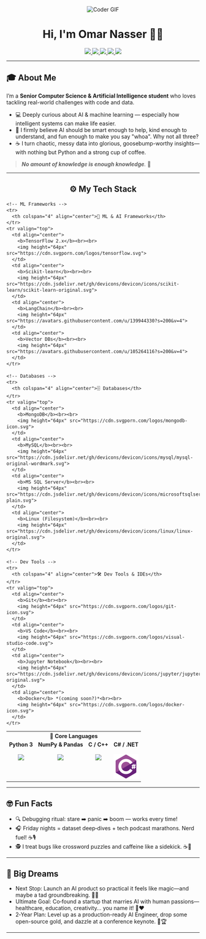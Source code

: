 <p align="center">
  <img src="https://media.giphy.com/media/SWoSkN6DxTszqIKEqv/giphy.gif" alt="Coder GIF" width="500" height="400">
</p>

<h1 align="center">Hi, I'm <strong>Omar Nasser</strong> 👨‍💻</h1>

<p align="center">
  <a href="www.linkedin.com/in/omar-nasser-pro">
    <img src="https://img.shields.io/badge/linkedin-%230177B5?style=flat&logo=linkedin&logoColor=white"/>
  </a>
  <a href="https://www.instagram.com/omar.nasser.91/">
    <img src="https://img.shields.io/badge/instagram-%23E4415F?style=flat&logo=instagram&logoColor=white"/>
  </a>
  <a href="https://github.com/omar917nasser">
    <img src="https://img.shields.io/badge/github-%23121011?style=flat&logo=github&logoColor=white"/>
  </a>
  <a href="mailto:omar.nasser.pro@gmail.com">
    <img src="https://img.shields.io/badge/email-%23D14836?style=flat&logo=gmail&logoColor=white"/>
  </a>
  <a href="https://drive.google.com/file/d/12phCSXAlkRfMT6y5QN-ouUjIWP9ka5bw/view?usp=sharing">
    <img src="https://img.shields.io/badge/CV-%23007ACC?style=flat&logo=google-drive&logoColor=white"/>
  </a>
</p>


---

## 🎓 About Me
I’m a **Senior Computer Science & Artificial Intelligence student** who loves tackling real-world challenges with code and data.  
- 💻 Deeply curious about AI & machine learning — especially how intelligent systems can make life easier.
- 🤖 I firmly believe AI should be smart enough to help, kind enough to understand, and fun enough to make you say "whoa". Why not all three?  
- ☕ I turn chaotic, messy data into glorious, goosebump-worthy insights—with nothing but Python and a strong cup of coffee. 

> ***No amount of knowledge is enough knowledge**.* 🧠  

---
<h2 align="center">⚙️ My Tech Stack</h2>

<table align="center">
  <tbody>
    <!-- Core Languages -->
    <tr>
      <th colspan="4" align="center">🔡 Core Languages</th>
    </tr>
    <tr valign="top">
      <td align="center">
        <b>Python 3</b><br><br>
        <img height="64px" src="https://cdn.svgporn.com/logos/python.svg">
      </td>
      <td align="center">
        <b>NumPy & Pandas</b><br><br>
        <img height="64px" src="https://cdn.jsdelivr.net/gh/devicons/devicon/icons/numpy/numpy-original.svg">
      </td>
      <td align="center">
        <b>C / C++</b><br><br>
        <img height="64px" src="https://cdn.svgporn.com/logos/c-plusplus.svg">
      </td>
      <td align="center">
        <b>C# / .NET</b><br><br>
        <img height="64px" src="https://raw.githubusercontent.com/devicons/devicon/master/icons/csharp/csharp-original.svg">
      </td>
    </tr>

    <!-- ML Frameworks -->
    <tr>
      <th colspan="4" align="center">🤖 ML & AI Frameworks</th>
    </tr>
    <tr valign="top">
      <td align="center">
        <b>TensorFlow 2.x</b><br><br>
        <img height="64px" src="https://cdn.svgporn.com/logos/tensorflow.svg">
      </td>
      <td align="center">
        <b>Scikit‑learn</b><br><br>
        <img height="64px" src="https://cdn.jsdelivr.net/gh/devicons/devicon/icons/scikit-learn/scikit-learn-original.svg">
      </td>
      <td align="center">
        <b>LangChain</b><br><br>
        <img height="64px" src="https://avatars.githubusercontent.com/u/139944330?s=200&v=4">
      </td>
      <td align="center">
        <b>Vector DBs</b><br><br>
        <img height="64px" src="https://avatars.githubusercontent.com/u/105264116?s=200&v=4">
      </td>
    </tr>

    <!-- Databases -->
    <tr>
      <th colspan="4" align="center">🗄️ Databases</th>
    </tr>
    <tr valign="top">
      <td align="center">
        <b>MongoDB</b><br><br>
        <img height="64px" src="https://cdn.svgporn.com/logos/mongodb-icon.svg">
      </td>
      <td align="center">
        <b>MySQL</b><br><br>
        <img height="64px" src="https://cdn.jsdelivr.net/gh/devicons/devicon/icons/mysql/mysql-original-wordmark.svg">
      </td>
      <td align="center">
        <b>MS SQL Server</b><br><br>
        <img height="64px" src="https://cdn.jsdelivr.net/gh/devicons/devicon/icons/microsoftsqlserver/microsoftsqlserver-plain.svg">
      </td>
      <td align="center">
        <b>Linux (Filesystem)</b><br><br>
        <img height="64px" src="https://cdn.jsdelivr.net/gh/devicons/devicon/icons/linux/linux-original.svg">
      </td>
    </tr>

    <!-- Dev Tools -->
    <tr>
      <th colspan="4" align="center">🛠️ Dev Tools & IDEs</th>
    </tr>
    <tr valign="top">
      <td align="center">
        <b>Git</b><br><br>
        <img height="64px" src="https://cdn.svgporn.com/logos/git-icon.svg">
      </td>
      <td align="center">
        <b>VS Code</b><br><br>
        <img height="64px" src="https://cdn.svgporn.com/logos/visual-studio-code.svg">
      </td>
      <td align="center">
        <b>Jupyter Notebook</b><br><br>
        <img height="64px" src="https://cdn.jsdelivr.net/gh/devicons/devicon/icons/jupyter/jupyter-original.svg">
      </td>
      <td align="center">
        <b>Docker</b> *(coming soon?)*<br><br>
        <img height="64px" src="https://cdn.svgporn.com/logos/docker-icon.svg">
      </td>
    </tr>
  </tbody>
</table>

---

## 🤓 Fun Facts
- 🔍 Debugging ritual: stare ➡️ panic ➡️ boom — works every time!
- 🎧 Friday nights = dataset deep‑dives + tech podcast marathons. Nerd fuel! ☕🎙️
- 🕵️ I treat bugs like crossword puzzles and caffeine like a sidekick. ☕🧩

---

## 🌟 Big Dreams

- Next Stop: Launch an AI product so practical it feels like magic—and maybe a tad groundbreaking. 🎩✨
- Ultimate Goal: Co‑found a startup that marries AI with human passions—healthcare, education, creativity… you name it! 🚀❤️
- 2‑Year Plan: Level up as a production-ready AI Engineer, drop some open-source gold, and dazzle at a conference keynote. 🎤🏆

---

